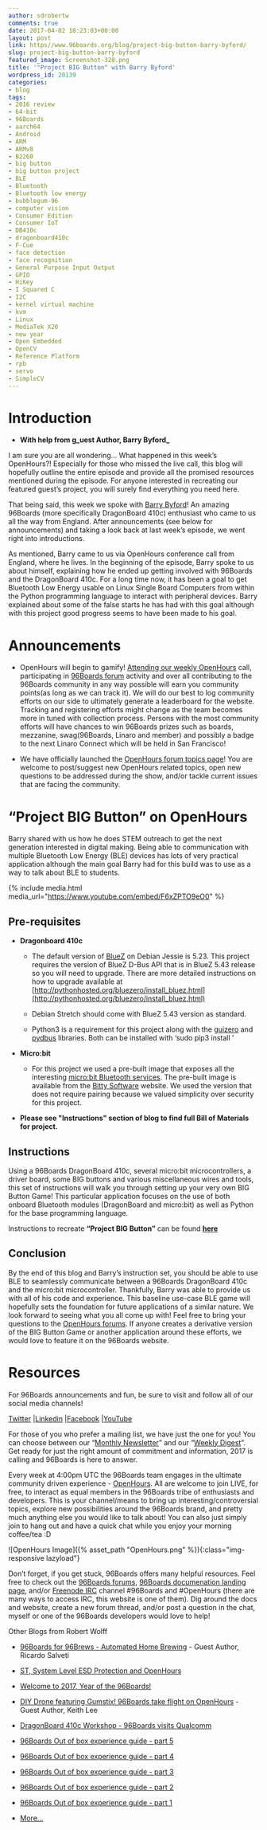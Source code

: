 ```yaml
---
author: sdrobertw
comments: true
date: 2017-04-02 18:23:03+00:00
layout: post
link: https//www.96boards.org/blog/project-big-button-barry-byford/
slug: project-big-button-barry-byford
featured_image: Screenshot-328.png
title: '"Project BIG Button" with Barry Byford'
wordpress_id: 20139
categories:
- blog
tags:
- 2016 review
- 64-bit
- 96Boards
- aarch64
- Android
- ARM
- ARMv8
- B2260
- big button
- big button project
- BLE
- Bluetooth
- Bluetooth low energy
- bubblegum-96
- computer vision
- Consumer Edition
- Consumer IoT
- DB410c
- dragonboard410c
- F-Cue
- face detection
- face recognition
- General Purpose Input Output
- GPIO
- HiKey
- I Squared C
- I2C
- kernel virtual machine
- kvm
- Linux
- MediaTek X20
- new year
- Open Embedded
- OpenCV
- Reference Platform
- rpb
- servo
- SimpleCV
---
```


# **Introduction**


- **With help from g_uest Author, Barry Byford_**

I am sure you are all wondering… What happened in this week’s OpenHours?! Especially for those who missed the live call, this blog will hopefully outline the entire episode and provide all the promised resources mentioned during the episode. For anyone interested in recreating our featured guest’s project, you will surely find everything you need here.

That being said, this week we spoke with [Barry Byford](https://twitter.com/uk_baz)! An amazing 96Boards (more specifically DragonBoard 410c) enthusiast who came to us all the way from England. After announcements (see below for announcements) and taking a look back at last week’s episode, we went right into introductions.

As mentioned, Barry came to us via OpenHours conference call from England, where he lives. In the beginning of the episode, Barry spoke to us about himself, explaining how he ended up getting involved with 96Boards and the DragonBoard 410c. For a long time now, it has been a goal to get Bluetooth Low Energy usable on Linux Single Board Computers from within the Python programming language to interact with peripheral devices. Barry explained about some of the false starts he has had with this goal although with this project good progress seems to have been made to his goal.


# **Announcements**






  * OpenHours will begin to gamify! [Attending our weekly OpenHours](https://www.96boards.org/openhours/) call, participating in [96Boards forum](https://discuss.96boards.org) activity and over all contributing to the 96Boards community in any way possible will earn you community points(as long as we can track it). We will do our best to log community efforts on our side to ultimately generate a leaderboard for the website. Tracking and registering efforts might change as the team becomes more in tuned with collection process. Persons with the most community efforts will have chances to win 96Boards prizes such as boards, mezzanine, swag(96Boards, Linaro and member) and possibly a badge to the next Linaro Connect which will be held in San Francisco!


  * We have officially launched the [OpenHours forum topics page](https://discuss.96boards.org/c/general/OpenHours)! You are welcome to post/suggest new OpenHours related topics, open new questions to be addressed during the show, and/or tackle current issues that are facing the community.




# **“Project BIG Button” on OpenHours**


Barry shared with us how he does STEM outreach to get the next generation interested in digital making. Being able to communication with multiple Bluetooth Low Energy (BLE) devices has lots of very practical application although the main goal Barry had for this build was to use as a way to talk about BLE to students.


{% include media.html media_url="https://www.youtube.com/embed/F6xZPTO9eO0" %}

## **Pre-requisites**

  * **Dragonboard 410c**


    * The default version of [BlueZ](http://www.bluez.org/) on Debian Jessie is 5.23. This project requires the version of BlueZ D-Bus API that is in BlueZ 5.43 release so you will need to upgrade. There are more detailed instructions on how to upgrade available at [http://pythonhosted.org/bluezero/install_bluez.html](http://pythonhosted.org/bluezero/install_bluez.html)


    * Debian Stretch should come with BlueZ 5.43 version as standard.


    * Python3 is a requirement for this project along with the [guizero](https://pypi.python.org/pypi/guizero/) and [pydbus](https://pypi.python.org/pypi/pydbus/) libraries. Both can be installed with ‘sudo pip3 install <library name>’





  * **Micro:bit**


    * For this project we used a pre-built image that exposes all the interesting [micro:bit Bluetooth services](https://lancaster-university.github.io/microbit-docs/resources/bluetooth/bluetooth_profile.html). The pre-built image is available from the [Bitty Software](http://www.bittysoftware.com/downloads.html#microbit_blue) website. We used the version that does not require pairing because we valued simplicity over security for this project.





  * **Please see "Instructions" section of blog to find full Bill of Materials for project.**




## **Instructions**


Using a 96Boards DragonBoard 410c, several micro:bit microcontrollers, a driver board, some BIG buttons and various miscellaneous wires and tools, this set of instructions will walk you through setting up your very own BIG Button Game! This particular application focuses on the use of both onboard Bluetooth modules (DragonBoard and micro:bit) as well as Python for the base programming language.

Instructions to recreate **“Project BIG Button”** can be found **[here](https://ukbaz.github.io/howto/proj_big_btn.html)**


## **Conclusion**


By the end of this blog and Barry’s instruction set, you should be able to use BLE to seamlessly communicate between a 96Boards DragonBoard 410c and the micro:bit microcontroller. Thankfully, Barry was able to provide us with all of his code and experience. This baseline use-case BLE game will hopefully sets the foundation for future applications of a similar nature. We look forward to seeing what you all come up with! Feel free to bring your questions to the [OpenHours forums](https://discuss.96boards.org/c/general/OpenHours). If anyone creates a derivative version of the BIG Button Game or another application around these efforts, we would love to feature it on the 96Boards website.


# **Resources**


For 96Boards announcements and fun, be sure to visit and follow all of our social media channels!

[Twitter](https://twitter.com/96Boards) &#124;[Linkedin](https://www.linkedin.com/company/6637095?trk=tyah&trkInfo=clickedVertical%3Ashowcase%2CclickedEntityId%3A6637095%2Cidx%3A1-1-1%2CtarId%3A1483603913878%2Ctas%3A96boards) &#124;[Facebook](https://www.facebook.com/96Boards/) &#124;[YouTube](https://www.youtube.com/c/96boards)

For those of you who prefer a mailing list, we have just the one for you! You can choose between our “[Monthly Newsletter](https//www.96boards.org/newsletter/)” and our “[Weekly Digest](https//www.96boards.org/newsletter/digest/)”. Get ready for just the right amount of commitment and information, 2017 is calling and 96Boards is here to answer.

Every week at 4:00pm UTC the 96Boards team engages in the ultimate community driven experience - [OpenHours](https//www.96boards.org/openhours/). All are welcome to join LIVE, for free, to interact as equal members in the 96Boards tribe of enthusiasts and developers. This is your channel/means to bring up interesting/controversial topics, explore new possibilities around the 96Boards brand, and pretty much anything else you would like to talk about! You can also just simply join to hang out and have a quick chat while you enjoy your morning coffee/tea :D

![OpenHours Image]({% asset_path "OpenHours.png" %}){:class="img-responsive lazyload"}

Don’t forget, if you get stuck, 96Boards offers many helpful resources. Feel free to check out the [96Boards forums](https//discuss.96boards.org/), [96Boards documenation landing page](https://github.com/96boards/documentation/), and/or [Freenode IRC](http://webchat.freenode.net/?channels=%2396boards) channel #96Boards and #OpenHours (there are many ways to access IRC, this website is one of them). Dig around the docs and website, create a new forum thread, and/or post a question in the chat, myself or one of the 96Boards developers would love to help!

Other Blogs from Robert Wolff




  * [96Boards for 96Brews - Automated Home Brewing](https//www.96boards.org/blog/96boards-96brews-automated-home-brewing/) - Guest Author, Ricardo Salveti


  * [ST, System Level ESD Protection and OpenHours](https//www.96boards.org/blog/st-system-level-esd-protection/)


  * [Welcome to 2017, Year of the 96Boards!](https//www.96boards.org/blog/welcome-2017-year-96boards/)


  * [DIY Drone featuring Gumstix! 96Boards take flight on OpenHours](https//www.96boards.org/blog/diy-drone-featuring-gumstix-96boards-take-flight-openhours/) - Guest Author, Keith Lee


  * [DragonBoard 410c Workshop - 96Boards visits Qualcomm](https//www.96boards.org/blog/dragonboard-410c-workshop-96boards-visits-qualcomm/)


  * [96Boards Out of box experience guide - part 5](https//www.96boards.org/blog/96boards-box-experience-guide-5/)


  * [96Boards Out of box experience guide - part 4](https//www.96boards.org/blog/96boards-box-experience-guide-4/)


  * [96Boards Out of box experience guide - part 3](https//www.96boards.org/blog/96boards-box-experience-guide-3/)


  * [96Boards Out of box experience guide - part 2](https//www.96boards.org/blog/96boards-box-experience-guide-2/)


  * [96Boards Out of box experience guide - part 1](https//www.96boards.org/blog/96boards-box-experience-guide-1/)


  * [More...](https//www.96boards.org/author/sdrobertw/)

